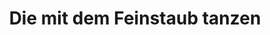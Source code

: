 ---
title: "Die mit dem Feinstaub tanzen"
decription: ""
layout: project
categories: klimawandel
permalink: /showroom/die-mit-dem-feinstaub-tanzen
image: showroom/die-mit-dem-feinstaub-tanzen.jpg
imageAlternativeText: ""
lang: de
ext_url: https://www.mdr.de/sachsen-anhalt/halle/halle/feinstaub-studentenprojekt-messung-im-club-100.html
---